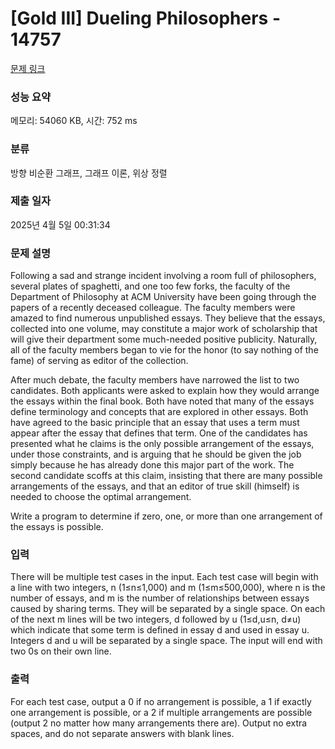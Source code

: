 # [Gold III] Dueling Philosophers - 14757 

[문제 링크](https://www.acmicpc.net/problem/14757) 

### 성능 요약

메모리: 54060 KB, 시간: 752 ms

### 분류

방향 비순환 그래프, 그래프 이론, 위상 정렬

### 제출 일자

2025년 4월 5일 00:31:34

### 문제 설명

<p>Following a sad and strange incident involving a room full of philosophers, several plates of spaghetti, and one too few forks, the faculty of the Department of Philosophy at ACM University have been going through the papers of a recently deceased colleague. The faculty members were amazed to find numerous unpublished essays. They believe that the essays, collected into one volume, may constitute a major work of scholarship that will give their department some much-needed positive publicity. Naturally, all of the faculty members began to vie for the honor (to say nothing of the fame) of serving as editor of the collection.</p>

<p>After much debate, the faculty members have narrowed the list to two candidates. Both applicants were asked to explain how they would arrange the essays within the final book. Both have noted that many of the essays define terminology and concepts that are explored in other essays. Both have agreed to the basic principle that an essay that uses a term must appear after the essay that defines that term. One of the candidates has presented what he claims is the only possible arrangement of the essays, under those constraints, and is arguing that he should be given the job simply because he has already done this major part of the work. The second candidate scoffs at this claim, insisting that there are many possible arrangements of the essays, and that an editor of true skill (himself) is needed to choose the optimal arrangement.</p>

<p>Write a program to determine if zero, one, or more than one arrangement of the essays is possible.</p>

### 입력 

 <p>There will be multiple test cases in the input. Each test case will begin with a line with two integers, n (1≤n≤1,000) and m (1≤m≤500,000), where n is the number of essays, and m is the number of relationships between essays caused by sharing terms. They will be separated by a single space. On each of the next m lines will be two integers, d followed by u (1≤d,u≤n, d≠u) which indicate that some term is defined in essay d and used in essay u. Integers d and u will be separated by a single space. The input will end with two 0s on their own line.</p>

### 출력 

 <p>For each test case, output a 0 if no arrangement is possible, a 1 if exactly one arrangement is possible, or a 2 if multiple arrangements are possible (output 2 no matter how many arrangements there are). Output no extra spaces, and do not separate answers with blank lines.</p>

